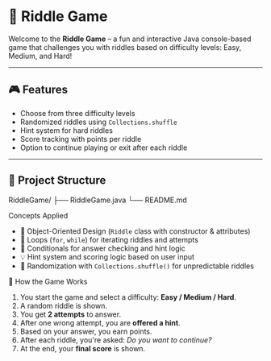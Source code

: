 # 🧩 Riddle Game

Welcome to the **Riddle Game** – a fun and interactive Java console-based game that challenges you with riddles based on difficulty levels: Easy, Medium, and Hard!

---

## 🎮 Features

- Choose from three difficulty levels
- Randomized riddles using `Collections.shuffle`
- Hint system for hard riddles
- Score tracking with points per riddle
- Option to continue playing or exit after each riddle

---

## 📂 Project Structure

RiddleGame/
├── RiddleGame.java
└── README.md

Concepts Applied

- 🎯 Object-Oriented Design (`Riddle` class with constructor & attributes)
- 🔁 Loops (`for`, `while`) for iterating riddles and attempts
- 🧪 Conditionals for answer checking and hint logic
- 💡 Hint system and scoring logic based on user input
- 🎲 Randomization with `Collections.shuffle()` for unpredictable riddles

🧩 How the Game Works

1. You start the game and select a difficulty: **Easy / Medium / Hard**.
2. A random riddle is shown.
3. You get **2 attempts** to answer.
4. After one wrong attempt, you are **offered a hint**.
5. Based on your answer, you earn points.
6. After each riddle, you're asked: *Do you want to continue?*
7. At the end, your **final score** is shown.


